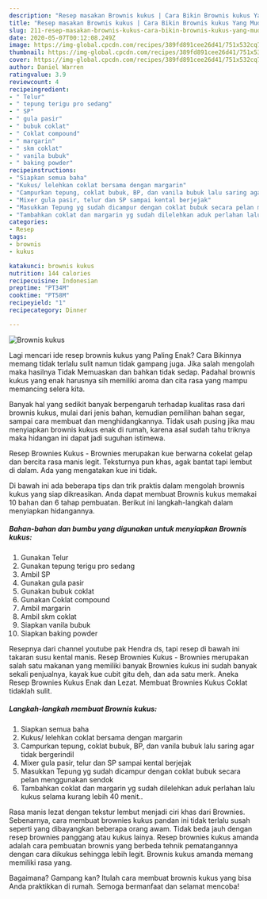 ```yaml
---
description: "Resep masakan Brownis kukus | Cara Bikin Brownis kukus Yang Mudah Dan Praktis"
title: "Resep masakan Brownis kukus | Cara Bikin Brownis kukus Yang Mudah Dan Praktis"
slug: 211-resep-masakan-brownis-kukus-cara-bikin-brownis-kukus-yang-mudah-dan-praktis
date: 2020-05-07T00:12:08.249Z
image: https://img-global.cpcdn.com/recipes/389fd891cee26d41/751x532cq70/brownis-kukus-foto-resep-utama.jpg
thumbnail: https://img-global.cpcdn.com/recipes/389fd891cee26d41/751x532cq70/brownis-kukus-foto-resep-utama.jpg
cover: https://img-global.cpcdn.com/recipes/389fd891cee26d41/751x532cq70/brownis-kukus-foto-resep-utama.jpg
author: Daniel Warren
ratingvalue: 3.9
reviewcount: 4
recipeingredient:
- " Telur"
- " tepung terigu pro sedang"
- " SP"
- " gula pasir"
- " bubuk coklat"
- " Coklat compound"
- " margarin"
- " skm coklat"
- " vanila bubuk"
- " baking powder"
recipeinstructions:
- "Siapkan semua baha"
- "Kukus/ lelehkan coklat bersama dengan margarin"
- "Campurkan tepung, coklat bubuk, BP, dan vanila bubuk lalu saring agar tidak bergerindil"
- "Mixer gula pasir, telur dan SP sampai kental berjejak"
- "Masukkan Tepung yg sudah dicampur dengan coklat bubuk secara pelan menggunakan sendok"
- "Tambahkan coklat dan margarin yg sudah dilelehkan aduk perlahan lalu kukus selama kurang lebih 40 menit.."
categories:
- Resep
tags:
- brownis
- kukus

katakunci: brownis kukus 
nutrition: 144 calories
recipecuisine: Indonesian
preptime: "PT34M"
cooktime: "PT58M"
recipeyield: "1"
recipecategory: Dinner

---
```



![Brownis kukus](https://img-global.cpcdn.com/recipes/389fd891cee26d41/751x532cq70/brownis-kukus-foto-resep-utama.jpg)

Lagi mencari ide resep brownis kukus yang Paling Enak? Cara Bikinnya memang tidak terlalu sulit namun tidak gampang juga. Jika salah mengolah maka hasilnya Tidak Memuaskan dan bahkan tidak sedap. Padahal brownis kukus yang enak harusnya sih memiliki aroma dan cita rasa yang mampu memancing selera kita.

Banyak hal yang sedikit banyak berpengaruh terhadap kualitas rasa dari brownis kukus, mulai dari jenis bahan, kemudian pemilihan bahan segar, sampai cara membuat dan menghidangkannya. Tidak usah pusing jika mau menyiapkan brownis kukus enak di rumah, karena asal sudah tahu triknya maka hidangan ini dapat jadi suguhan istimewa.

Resep Brownies Kukus - Brownies merupakan kue berwarna cokelat gelap dan bercita rasa manis legit. Teksturnya pun khas, agak bantat tapi lembut di dalam. Ada yang mengatakan kue ini tidak.


Di bawah ini ada beberapa tips dan trik praktis dalam mengolah brownis kukus yang siap dikreasikan. Anda dapat membuat Brownis kukus memakai 10 bahan dan 6 tahap pembuatan. Berikut ini langkah-langkah dalam menyiapkan hidangannya.

<!--inarticleads1-->

##### Bahan-bahan dan bumbu yang digunakan untuk menyiapkan Brownis kukus:

1. Gunakan  Telur
1. Gunakan  tepung terigu pro sedang
1. Ambil  SP
1. Gunakan  gula pasir
1. Gunakan  bubuk coklat
1. Gunakan  Coklat compound
1. Ambil  margarin
1. Ambil  skm coklat
1. Siapkan  vanila bubuk
1. Siapkan  baking powder


Resepnya dari channel youtube pak Hendra ds, tapi resep di bawah ini takaran susu kental manis. Resep Brownies Kukus - Brownies merupakan salah satu makanan yang memiliki banyak Brownies kukus ini sudah banyak sekali penjualnya, kayak kue cubit gitu deh, dan ada satu merk. Aneka Resep Brownies Kukus Enak dan Lezat. Membuat Brownies Kukus Coklat tidaklah sulit. 

<!--inarticleads2-->

##### Langkah-langkah membuat Brownis kukus:

1. Siapkan semua baha
1. Kukus/ lelehkan coklat bersama dengan margarin
1. Campurkan tepung, coklat bubuk, BP, dan vanila bubuk lalu saring agar tidak bergerindil
1. Mixer gula pasir, telur dan SP sampai kental berjejak
1. Masukkan Tepung yg sudah dicampur dengan coklat bubuk secara pelan menggunakan sendok
1. Tambahkan coklat dan margarin yg sudah dilelehkan aduk perlahan lalu kukus selama kurang lebih 40 menit..


Rasa manis lezat dengan tekstur lembut menjadi ciri khas dari Brownies. Sebenarnya, cara membuat brownies kukus pandan ini tidak terlalu susah seperti yang dibayangkan beberapa orang awam. Tidak beda jauh dengan resep brownies panggang atau kukus lainya. Resep brownies kukus amanda adalah cara pembuatan brownis yang berbeda tehnik pematangannya dengan cara dikukus sehingga lebih legit. Brownis kukus amanda memang memiliki rasa yang. 

Bagaimana? Gampang kan? Itulah cara membuat brownis kukus yang bisa Anda praktikkan di rumah. Semoga bermanfaat dan selamat mencoba!
